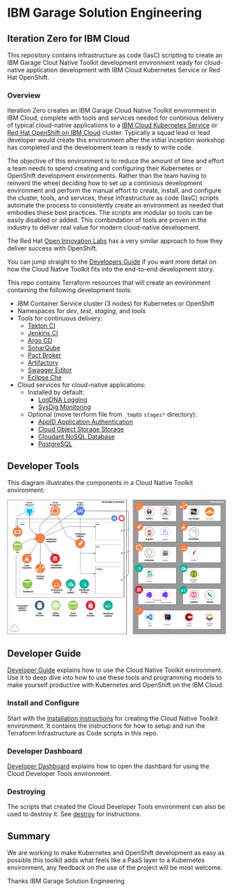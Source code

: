 # IBM Garage Solution Engineering
## Iteration Zero for IBM Cloud

This repository contains infrastructure as code (IasC) scripting to create an IBM Garage Clout Native Toolkit development  environment ready for cloud-native application development with IBM Cloud Kubernetes Service or Red Hat OpenShift. 

### Overview

Iteration Zero creates an IBM Garage Cloud Native Toolkit environment in IBM Cloud, complete with tools and services needed for continious delivery of typical cloud-native applications to a [IBM Cloud Kubernetes Service](https://cloud.ibm.com/docs/containers) or [Red Hat OpenShift on IBM Cloud](https://cloud.ibm.com/docs/openshift) cluster. Typically a squad lead or lead developer would create this environment after the initial inception workshop has completed and the development team is ready to write code.

The objective of this environment is to reduce the amount of time and effort a team needs to spend creating and configuring their Kubernetes or OpenShift development environments. Rather than the team having to reinvent the wheel deciding how to set up a continious development environment and perform the manual effort to create, install, and configure the cluster, tools, and services, these infrastructure as code (IasC) scripts automate the process to consistently create an environment as needed that embodies these best practices. The scripts are modular so tools can be easily disabled or added. This combindation of tools are proven in the industry to deliver real value for modern cloud-native development. 

The Red Hat [Open Innovation Labs](https://github.com/rht-labs/labs-ci-cd) has a very similar approach to how they deliver success with OpenShift.

You can jump straight to the [Developers Guide](https://ibm-garage-cloud.github.io/ibm-garage-developer-guide/) if you want more detail on how the Cloud Native Toolkit fits into the end-to-end development story.

This repo contains Terraform resources that will create an environment containing the following development tools:
- IBM Container Service cluster (3 nodes) for Kubernetes or OpenShift
- Namespaces for *dev*, *test*, *staging*, and *tools*
- Tools for continuous delivery:
    - [Tekton CI](https://github.com/tektoncd/pipeline)
    - [Jenkins CI](https://jenkins.io/)
    - [Argo CD](https://argoproj.github.io/argo-cd/)
    - [SonarQube](https://www.sonarqube.org/) 
    - [Pact Broker](https://docs.pact.io/)
    - [Artifactory](https://jfrog.com/open-source/)
    - [Swagger Editor](https://editor.swagger.io/)
    - [Eclipse Che](https://www.eclipse.org/che/)
-  Cloud services for cloud-native applications:
    - Installed by default:
       - [LogDNA Logging](https://cloud.ibm.com/docs/services/Log-Analysis-with-LogDNA)
       - [SysDig Monitoring](https://cloud.ibm.com/docs/services/Monitoring-with-Sysdig)
    - Optional (move terrform file from `_tmp`to `stages*` directory):
       - [AppID Application Authentication](https://cloud.ibm.com/docs/services/appid) 
       - [Cloud Object Storage Storage](https://cloud.ibm.com/docs/services/cloud-object-storage)
       - [Cloudant NoSQL Database](https://cloud.ibm.com/docs/services/Cloudant)
       - [PostgreSQL](https://cloud.ibm.com/docs/services/databases-for-postgresql)

## Developer Tools

This diagram illustrates the components in a Cloud Native Toolkit environment:

![Provisioned environment](./docs/images/catalyst-provisioned-environment.png)

## Developer Guide

[Developer Guide](https://ibm-garage-cloud.github.io/ibm-garage-developer-guide/) explains how to use the Cloud Native Toolkit environment.
Use it to deep dive into how to use these tools and programming models to make yourself productive with Kubernetes and OpenShift on the IBM Cloud.

### Install and Configure

Start with the [installation instructions](https://ibm-garage-cloud.github.io/ibm-garage-developer-guide/getting-started/overview) for creating the Cloud Native Toolkit environment. It contains the instructions for how to setup and run the Terraform Infrastructure as Code scripts in this repo.

### Developer Dashboard

[Developer Dashboard](https://ibm-garage-cloud.github.io/ibm-garage-developer-guide/getting-started/dashboard/)
explains how to open the dashbard for using the Cloud Developer Tools environment.

### Destroying

The scripts that created the Cloud Developer Tools environment can also be used to destroy it. See [destroy](https://ibm-garage-cloud.github.io/ibm-garage-developer-guide/getting-started/destroying/) for instructions.


## Summary

We are working to make Kubernetes and OpenShift development as easy as possible this toolkit adds what feels like a PaaS layer to a Kubernetes environment, any feedback on the use of the project will be most welcome.

Thanks IBM Garage Solution Engineering

